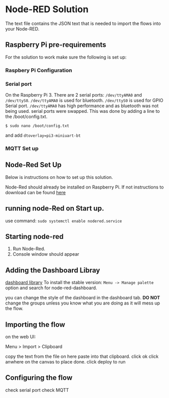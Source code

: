 # Node-RED Solution

The text file contains the JSON text that is needed to import the flows into your Node-RED.

## Raspberry Pi pre-requirements 
 For the solution to work make sure the following is set up:
 ### Raspbery Pi Configuration
 
 ### Serial port
 On the Raspberry Pi 3. There are 2 serial ports: `/dev/ttyAMA0` and `/dev/ttyS0`. 
 `/dev/ttyAMA0` is used for bluetooth.
 `/dev/ttyS0` is used for GPIO Serial port.
 `/dev/ttyAMA0` has high performance and as bluetooth was not being used. serial ports were swapped. This was done by adding a line to the /boot/config.txt.
 ```
 $ sudo nano /boot/config.txt
 ```
 and add
 `dtoverlay=pi3-miniuart-bt`
 ### MQTT Set up
 
## Node-Red Set Up
Below is instructions on how to set up this solution.

Node-Red should already be installed on Raspberry Pi. If not instructions to download can be found [here](https://nodered.org/docs/hardware/raspberrypi)

## running node-Red on Start up.
use command:
```sudo systemctl enable nodered.service```

## Starting node-red
  1. Run Node-Red.
  2. Console window should appear
  
## Adding the Dashboard Libray
  [dashboard library](https://flows.nodered.org/node/node-red-dashboard)
  To install the stable version: 
  `Menu -> Manage palette` option and search for node-red-dashboard.
  
  you can change the style of the dashboard in the dashboard tab.
  **DO NOT** change the groups unless you know what you are doing as it will mess up the flow. 
  
## Importing the flow
on the web UI:

Menu > Import > Clipboard

copy the text from the file on here
paste into that clipboard.
click ok
click anwhere on the canvas to place done.
click deploy to run

## Configuring the flow
 check serial port
 check MQTT

